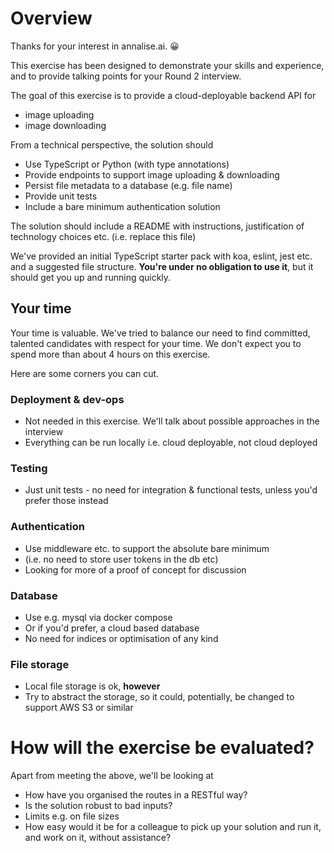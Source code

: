 # Overview
Thanks for your interest in annalise.ai. 😀

This exercise has been designed to demonstrate your skills and experience, and to provide talking points for your Round 
2 interview. 

The goal of this exercise is to provide a cloud-deployable backend API for
 - image uploading
 - image downloading

From a technical perspective, the solution should
 - Use TypeScript or Python (with type annotations)
 - Provide endpoints to support image uploading & downloading
 - Persist file metadata to a database (e.g. file name)
 - Provide unit tests
 - Include a bare minimum authentication solution

The solution should include a README with instructions, justification of technology choices etc. 
(i.e. replace this file)

We've provided an initial TypeScript starter pack with koa, eslint, jest etc. and a suggested file structure.
**You're under no obligation to use it**, but it should get you up and running quickly.

## Your time

Your time is valuable. We've tried to balance our need to find committed, talented candidates with respect for your time.
We don't expect you to spend more than about 4 hours on this exercise.

Here are some corners you can cut.

### Deployment & dev-ops
 - Not needed in this exercise. We'll talk about possible approaches in the interview 
 - Everything can be run locally i.e. cloud deployable, not cloud deployed

### Testing
 - Just unit tests - no need for integration & functional tests, unless you'd prefer those instead

### Authentication
 - Use middleware etc. to support the absolute bare minimum
 - (i.e. no need to store user tokens in the db etc)
 - Looking for more of a proof of concept for discussion

### Database
 - Use e.g. mysql via docker compose
 - Or if you'd prefer, a cloud based database
 - No need for indices or optimisation of any kind

### File storage
 - Local file storage is ok, **however**
 - Try to abstract the storage, so it could, potentially, be changed to support AWS S3 or similar

# How will the exercise be evaluated?

Apart from meeting the above, we'll be looking at 
 - How have you organised the routes in a RESTful way?
 - Is the solution robust to bad inputs?
 - Limits e.g. on file sizes
 - How easy would it be for a colleague to pick up your solution and run it, and work on it, without assistance?
